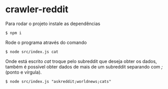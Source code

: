 # crawler-reddit
Para rodar o projeto instale as dependências

`
$ npm i
`

Rode o programa através do comando

`
$ node src/index.js cat
`

Onde está escrito *cat* troque pelo subreddit que deseja obter os dados, também é possível obter dados de mais de um subreddit separando com *;* (ponto e vírgula).

`
$ node src/index.js "askreddit;worldnews;cats"
`
